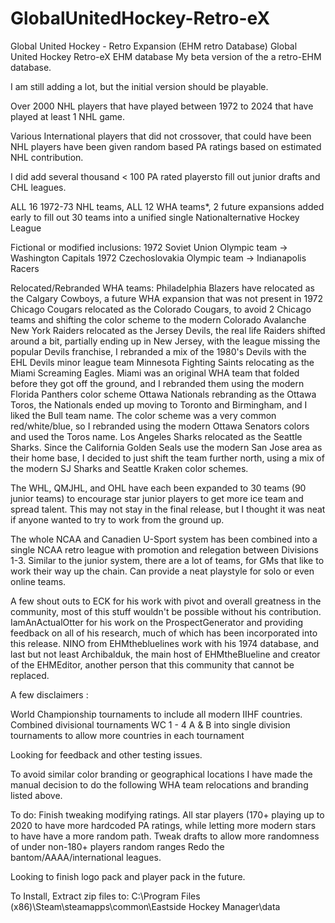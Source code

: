 # GlobalUnitedHockey-Retro-eX
Global United Hockey - Retro Expansion (EHM retro Database)
Global United Hockey Retro-eX EHM database
My beta version of the a retro-EHM database. 

I am still adding a lot, but the initial version should be playable. 

Over 2000 NHL players that have played between 1972 to 2024 that have played at least 1 NHL game. 

Various International players that did not crossover, that could have been NHL players have been given random based PA ratings based on estimated NHL contribution. 
 
I did add several thousand < 100 PA rated playersto fill out junior drafts and CHL leagues.

ALL 16 1972-73 NHL teams, ALL 12 WHA teams*, 2 future expansions added early to fill out 30 teams into a unified single Nationalternative Hockey League

Fictional or modified inclusions: 
1972 Soviet Union Olympic team -> Washington Capitals
1972 Czechoslovakia Olympic team -> Indianapolis Racers

Relocated/Rebranded WHA teams:
Philadelphia Blazers have relocated as the Calgary Cowboys, a future WHA expansion that was not present in 1972
Chicago Cougars relocated as the Colorado Cougars, to avoid 2 Chicago teams and shifting the color scheme to the modern Colorado Avalanche
New York Raiders relocated as the Jersey Devils, the real life Raiders shifted around a bit, partially ending up in New Jersey, with the league missing the popular Devils franchise, I rebranded a mix of the 1980's Devils with the EHL Devils minor league team 
Minnesota Fighting Saints relocating as the Miami Screaming Eagles. Miami was an original WHA team that folded before they got off the ground, and I rebranded them using the modern Florida Panthers color scheme
Ottawa Nationals rebranding as the Ottawa Toros, the Nationals ended up moving to Toronto and Birmingham, and I liked the Bull team name. The color scheme was a very common red/white/blue, so I rebranded using the modern Ottawa Senators colors and used the Toros name. 
Los Angeles Sharks relocated as the Seattle Sharks. Since the California Golden Seals use the modern San Jose area as their home base, I decided to just shift the team further north, using a mix of the modern SJ Sharks and Seattle Kraken color schemes. 

The WHL, QMJHL, and OHL have each been expanded to 30 teams (90 junior teams) to encourage star junior players to get more ice team and spread talent. This may not stay in the final release, but I thought it was neat if anyone wanted to try to work from the ground up. 

The whole NCAA and Canadien U-Sport system has been combined into a single NCAA retro league with promotion and relegation between Divisions 1-3. Similar to the junior system, there are a lot of teams, for GMs that like to work their way up the chain. Can provide a neat playstyle for solo or even online teams. 

A few shout outs to ECK for his work with pivot and overall greatness in the community, most of this stuff wouldn't be possible without his contribution. IamAnActualOtter for his work on the ProspectGenerator and providing feedback on all of his research, much of which has been incorporated into this release. NINO from EHMthebluelines work with his 1974 database, and last but not least Archibalduk, the main host of EHMtheBlueline and creator of the EHMEditor, another person that this community that cannot be replaced. 

A few disclaimers :

World Championship tournaments to include all modern IIHF countries. 
Combined divisional tournaments WC 1 - 4 A & B into single division tournaments to allow more countries in each tournament

Looking for feedback and other testing issues. 

To avoid similar color branding or geographical locations I have made the manual decision to do the following WHA team relocations and branding listed above.

To do: 
Finish tweaking modifying ratings. All star players (170+ playing up to 2020 to have more hardcoded PA ratings, while letting more modern stars to have have a more random path. 
Tweak drafts to allow more randomness of under non-180+ players random ranges 
Redo the bantom/AAAA/international leagues. 

Looking to finish logo pack and player pack in the future.

To Install, Extract zip files to:  C:\Program Files (x86)\Steam\steamapps\common\Eastside Hockey Manager\data
